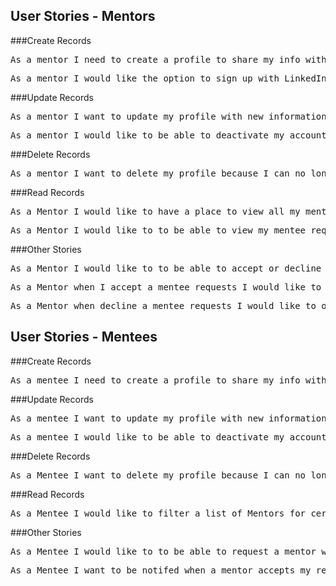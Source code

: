 User Stories - Mentors
--------------------
###Create Records
<pre>As a mentor I need to create a profile to share my info with mentees</pre>
<pre>As a mentor I would like the option to sign up with LinkedIn or regular form</pre>


###Update Records
<pre>As a mentor I want to update my profile with new information</pre>
<pre>As a mentor I would like to be able to deactivate my account if I need to step away from mentoring</pre>


###Delete Records
<pre>As a mentor I want to delete my profile because I can no longer mentor</pre>

###Read Records
<pre>As a Mentor I would like to have a place to view all my mentee information</pre>
<pre>As a Mentor I would like to to be able to view my mentee requests</pre>

###Other Stories
<pre>As a Mentor I would like to to be able to accept or decline mentee requests</pre>
<pre>As a Mentor when I accept a mentee requests I would like to specify the end date of the mentorship</pre>
<pre>As a Mentor when decline a mentee requests I would like to offer a small message on why I'm declining</pre>


User Stories - Mentees
--------------------

###Create Records
<pre>As a mentee I need to create a profile to share my info with mentors</pre>

###Update Records
<pre>As a mentee I want to update my profile with new information</pre>
<pre>As a mentee I would like to be able to deactivate my account if I need to step away from being mentored</pre>

###Delete Records
<pre>As a Mentee I want to delete my profile because I can no longer be mentored</pre>

###Read Records
<pre>As a Mentee I would like to filter a list of Mentors for certain interests and availabilty</pre>

###Other Stories
<pre>As a Mentee I would like to to be able to request a mentor when I find one I like</pre>
<pre>As a Mentee I want to be notifed when a mentor accepts my request</pre>

